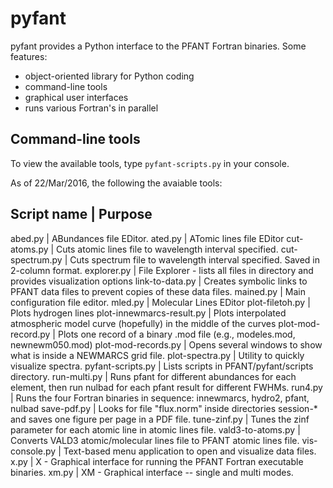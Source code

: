 # pyfant

pyfant provides a Python interface to the PFANT Fortran binaries. Some features:
  - object-oriented library for Python coding
  - command-line tools
  - graphical user interfaces
  - runs various Fortran's in parallel
 
## Command-line tools

To view the available tools, type ```pyfant-scripts.py``` in your console.

As of 22/Mar/2016, the following the avaiable tools:


Script name               | Purpose
----------
abed.py                   | ABundances file EDitor.
ated.py                   | ATomic lines file EDitor
cut-atoms.py              | Cuts atomic lines file to wavelength interval specified.
cut-spectrum.py           | Cuts spectrum file to wavelength interval specified. Saved in 2-column format.
explorer.py               | File Explorer - lists all files in directory and provides visualization options
link-to-data.py           | Creates symbolic links to PFANT data files to prevent copies of these data files.
mained.py                 | Main configuration file editor.
mled.py                   | Molecular Lines EDitor
plot-filetoh.py           | Plots hydrogen lines
plot-innewmarcs-result.py | Plots interpolated atmospheric model curve (hopefully) in the middle of the curves
plot-mod-record.py        | Plots one record of a binary .mod file (e.g., modeles.mod, newnewm050.mod)
plot-mod-records.py       | Opens several windows to show what is inside a NEWMARCS grid file.
plot-spectra.py           | Utility to quickly visualize spectra.
pyfant-scripts.py         | Lists scripts in PFANT/pyfant/scripts directory.
run-multi.py              | Runs pfant for different abundances for each element, then run nulbad for each pfant result for different FWHMs.
run4.py                   | Runs the four Fortran binaries in sequence: innewmarcs, hydro2, pfant, nulbad
save-pdf.py               | Looks for file "flux.norm" inside directories session-* and saves one figure per page in a PDF file.
tune-zinf.py              | Tunes the zinf parameter for each atomic line in atomic lines file.
vald3-to-atoms.py         | Converts VALD3 atomic/molecular lines file to PFANT atomic lines file.
vis-console.py            | Text-based menu application to open and visualize data files.
x.py                      | X - Graphical interface for running the PFANT Fortran executable binaries.
xm.py                     | XM - Graphical interface -- single and multi modes.

